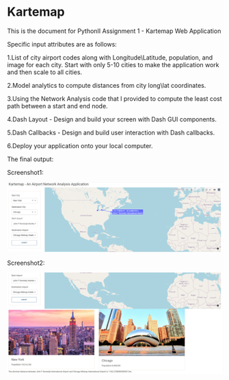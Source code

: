 # Kartemap
This is the document for PythonII Assignment 1 - Kartemap Web Application

Specific input attributes are as follows:

1.List of city airport codes along with Longitude\Latitude, population, and image for each city.  Start with only 5-10 cities to make the application work and then scale to all cities.

2.Model analytics to compute distances from city long\lat coordinates.

3.Using the Network Analysis code that I provided to compute the least cost path between a start and end node.

4.Dash Layout - Design and build your screen with Dash GUI components.

5.Dash Callbacks - Design and build user interaction with Dash callbacks.

6.Deploy your application onto your local computer.

The final output:

Screenshot1:

![](image/Screenshot1.png)

Screenshot2:

![](image/Screenshot2.png)
